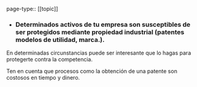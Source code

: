 page-type:: [[topic]]
- ### Determinados activos de tu empresa son susceptibles de ser protegidos mediante propiedad industrial (patentes modelos de utilidad, marca.).

En determinadas circunstancias puede ser interesante que lo hagas para protegerte contra la competencia.

Ten en cuenta que procesos como la obtención de una patente son costosos en tiempo y dinero.


